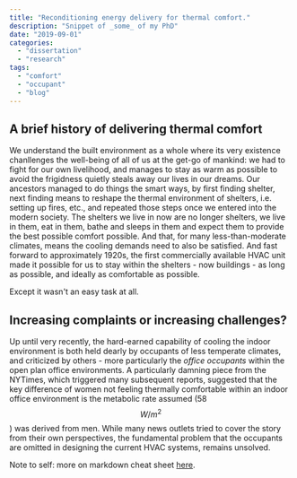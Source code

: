 ```yaml
---
title: "Reconditioning energy delivery for thermal comfort."
description: "Snippet of _some_ of my PhD"
date: "2019-09-01"
categories:
  - "dissertation"
  - "research"
tags:
  - "comfort"
  - "occupant"
  - "blog"
---
```


A brief history of delivering thermal comfort
-------------------------
We understand the built environment as a whole where its very existence chanllenges the well-being of all of us at the get-go of mankind: we had to fight for our own livelihood, and manages to stay as warm as possible to avoid the frigidness quietly steals away our lives in our dreams. Our ancestors managed to do things the smart ways, by first finding shelter, next finding means to reshape the thermal environment of shelters, i.e. setting up fires, etc., and repeated those steps once we entered into the modern society. The shelters we live in now are no longer shelters, we live in them, eat in them, bathe and sleeps in them and expect them to provide the best possible comfort possible. And that, for many less-than-moderate climates, means the cooling demands need to also be satisfied. And fast forward to approximately 1920s, the first commercially available HVAC unit made it possible for us to stay within the shelters - now buildings - as long as possible, and ideally as comfortable as possible.

Except it wasn't an easy task at all. 

Increasing complaints or increasing challenges?
-------------------------
Up until very recently, the hard-earned capability of cooling the indoor environment is both held dearly by occupants of less temperate climates, and criticized by others - more particularly the _office occupants_ within the open plan office environments. A particularly damning piece from the NYTimes, which triggered many subsequent reports, suggested that the key difference of women not feeling thermally comfortable within an indoor office environment is the metabolic rate assumed (58$$W/m^2$$) was derived from men. While many news outlets tried to cover the story from their own perspectives, the fundamental problem that the occupants are omitted in designing the current HVAC systems, remains unsolved. 

Note to self: more on markdown cheat sheet [here](https://github.com/adam-p/markdown-here/wiki/Markdown-Cheatsheet).
